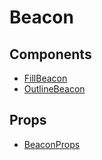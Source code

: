 # Beacon

## Components

- [FillBeacon](variables/FillBeacon.md)
- [OutlineBeacon](variables/OutlineBeacon.md)

## Props

- [BeaconProps](interfaces/BeaconProps.md)

